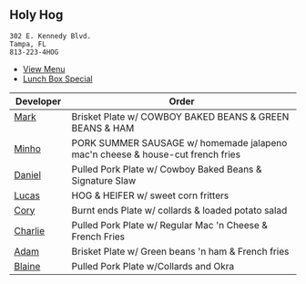 
## Holy Hog

```
302 E. Kennedy Blvd.
Tampa, FL
813-223-4HOG
```

* [View Menu](https://www.holyhogbbq.com/menu/)
* [Lunch Box Special](http://www.holyhogbbq.com/bbq-lunch-box-special/)

Developer     | Order
--------------|---------------------
[Mark](http://github.com/mark-smithtb)              | Brisket Plate w/ COWBOY BAKED BEANS & GREEN BEANS & HAM               
[Minho](https://github.com/minhochoi)               | PORK SUMMER SAUSAGE w/ homemade jalapeno mac'n cheese & house-cut french fries
[Daniel](https://github.com/dtartaglia)             | Pulled Pork Plate w/ Cowboy Baked Beans & Signature Slaw
[Lucas](https://github.com/)                        | HOG & HEIFER w/ sweet corn fritters
[Cory](https://github.com/)                         | Burnt ends Plate w/ collards & loaded potato salad
[Charlie](https://github.com/charliedraper)          | Pulled Pork Plate w/ Regular Mac 'n Cheese & French Fries
[Adam](https://github.com/ahaubenstock)             | Brisket Plate w/ Green beans 'n ham & French fries
[Blaine](https://github.com/blainelawson)           | Pulled Pork Plate w/Collards and Okra
